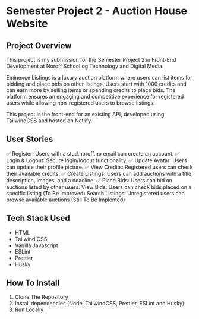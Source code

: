 # Semester Project 2 - Auction House Website

## Project Overview

This project is my submission for the Semester Project 2 in Front-End Development at Noroff School og Technology and Digital Media.

Eminence Listings is a luxury auction platform where users can list items for bidding and place bids on other listings. Users start with 1000 credits and can earn more by selling items or spending credits to place bids. The platform ensures an engaging and competitive experience for registered users while allowing non-registered users to browse listings.

This project is the front-end for an existing API, developed using TailwindCSS and hosted on Netlify.

## User Stories

✅ Register: Users with a stud.noroff.no email can create an account.
✅ Login & Logout: Secure login/logout functionality.
✅ Update Avatar: Users can update their profile picture.
✅ View Credits: Registered users can check their available credits.
✅ Create Listings: Users can add auctions with a title, description, images, and a deadline.
✅ Place Bids: Users can bid on auctions listed by other users.
View Bids: Users can check bids placed on a specific listing (To Be Improved)
Search Listings: Unregistered users can browse available auctions (Still To Be Implented)

## Tech Stack Used

- HTML
- Tailwind CSS
- Vanilla Javascript
- ESLint
- Prettier
- Husky

## How To Install

1. Clone The Repository
2. Install dependencies (Node, TailwindCSS, Prettier, ESLint and Husky)
3. Run Locally
